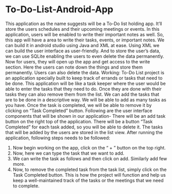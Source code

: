 # To-Do-List-Android-App
This application as the name suggests will be a To-Do list holding app. It’ll store the users schedules and their upcoming meetings or events. In this application, users will be enabled to write their important notes as well. So, this app will have a area to write their tasks, events, or important notes. We can build it in android studio using Java and XML at ease. Using XML we can build the user interface as user-friendly. And to store the user’s data, we can use SQLite enabling the users to even delete the data permanently. Now for users, they will open up the app and get access to the write section. Here the users can note down the things and store them permanently. Users can also delete the data.
Working:
To-Do List project is an application specially built to keep track of errands or
tasks that need to be done. This application will be like a task keeper where the
user would be able to enter the tasks that they need to do. Once they are done
with their tasks they can also remove them from the list.
We can add the tasks that are to be done in a
descriptive way. We will be able to add as many
tasks as you have.
Once the task is completed, we will be able to remove it by clicking on “Task
Completed” button.
Following are the user interface components that will be shown in our
application-
There will be an add task button on the right top of the application.
There will be a button “Task Completed” for each task added, so you will be
able to delete it. The tasks that will be added by the users are stored in the list
view.
After running the application, following steps needs to be followed:
1. Now begin working on the app, click on the “ + ” button on the top right.
2. Now, here we can type the task that we want to add.
3. We can write the task as follows and then click on add. Similarly add few more.
4. Now, to remove the completed task from the task list, simply click
on the Task Completed button.
This is how the project will function and help us keep a well-maintained track
of the tasks or the meetings that we need to complete.
